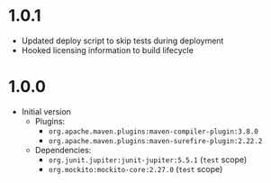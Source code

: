 # 1.0.1

* Updated deploy script to skip tests during deployment
* Hooked licensing information to build lifecycle

# 1.0.0

* Initial version
  * Plugins:
    * `org.apache.maven.plugins:maven-compiler-plugin:3.8.0`
    * `org.apache.maven.plugins:maven-surefire-plugin:2.22.2`
  * Dependencies:
    * `org.junit.jupiter:junit-jupiter:5.5.1` (`test` scope)
    * `org.mockito:mockito-core:2.27.0` (`test` scope)
